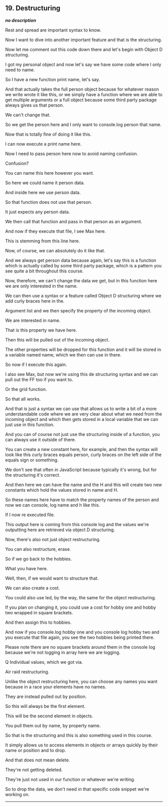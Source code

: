 ## 19. Destructuring

<strong><em>no description</em></strong>

Rest and spread are important syntax to know. 

Now I want to dive into another important feature and that is the structuring. 

Now let me comment out this code down there and let's begin with Object D
structuring. 

I got my personal object and now let's say we have some code where I only need
to name. 

So I have a new function print name, let's say. 

And that actually takes the full person object because for whatever reason we
write wrote it like this, or we simply have a function where we are able to get
multiple arguments or a full object because some third party package always
gives us that person. 

We can't change that. 

So we get the person here and I only want to console.log person that name. 

Now that is totally fine of doing it like this. 

I can now execute a print name here. 

Now I need to pass person here now to avoid naming confusion. 

Confusion? 

You can name this here however you want. 

So here we could name it person data. 

And inside here we use person data. 

So that function does not use that person. 

It just expects any person data. 

We then call that function and pass in that person as an argument. 

And now if they execute that file, I see Max here. 

This is stemming from this line here. 

Now, of course, we can absolutely do it like that. 

And we always get person data because again, let's say this is a function which
is actually called by some third party package, which is a pattern you see quite
a bit throughout this course. 

Now, therefore, we can't change the data we get, but in this function here we
are only interested in the name. 

We can then use a syntax or a feature called Object D structuring where we add
curly braces here in the. 

Argument list and we then specify the property of the incoming object. 

We are interested in name. 

That is this property we have here. 

Then this will be pulled out of the incoming object. 

The other properties will be dropped for this function and it will be stored in
a variable named name, which we then can use in there. 

So now if I execute this again. 

I also see Max, but now we're using this de structuring syntax and we can pull
out the FF too if you want to. 

Or the grid function. 

So that all works. 

And that is just a syntax we can use that allows us to write a bit of a more
understandable code where we are very clear about what we need from the incoming
object and which then gets stored in a local variable that we can just use in
this function. 

And you can of course not just use the structuring inside of a function, you can
always use it outside of there. 

You can create a new constant here, for example, and then the syntax will look
like this curly braces equals person, curly braces on the left side of the
equals sign or something. 

We don't see that often in JavaScript because typically it's wrong, but for the
structuring it's correct. 

And then here we can have the name and the H and this will create two new
constants which hold the values stored in name and H. 

So these names here have to match the property names of the person and now we
can console, log name and h like this. 

If I now re executed file. 

This output here is coming from this console log and the values we're outputting
here are retrieved via object D structuring. 

Now, there's also not just object restructuring. 

You can also restructure, erase. 

So if we go back to the hobbies. 

What you have here. 

Well, then, if we would want to structure that. 

We can also create a cost. 

You could also use led, by the way, the same for the object restructuring. 

If you plan on changing it, you could use a cost for hobby one and hobby two
wrapped in square brackets. 

And then assign this to hobbies. 

And now if you console.log hobby one and you console log hobby two and you
execute that file again, you see the two hobbies being printed there. 

Please note there are no square brackets around them in the console log because
we're not logging in array here we are logging. 

Q Individual values, which we got via. 

Air raid restructuring. 

Unlike the object restructuring here, you can choose any names you want because
in a race your elements have no names. 

They are instead pulled out by position. 

So this will always be the first element. 

This will be the second element in objects. 

You pull them out by name, by property name. 

So that is the structuring and this is also something used in this course. 

It simply allows us to access elements in objects or arrays quickly by their
name or position and to drop. 

And that does not mean delete. 

They're not getting deleted. 

They're just not used in our function or whatever we're writing. 

So to drop the data, we don't need in that specific code snippet we're working
on. 

---